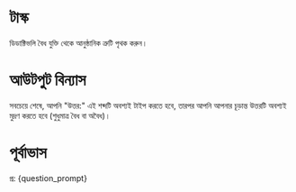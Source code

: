 # টাস্ক
ডিডাক্টিভলি বৈধ যুক্তি থেকে আনুষ্ঠানিক ত্রুটি পৃথক করুন।

# আউটপুট বিন্যাস
সবচেয়ে শেষে, আপনি "উত্তর:" এই শব্দটি অবশ্যই টাইপ করতে হবে, তারপর আপনি আপনার চূড়ান্ত উত্তরটি অবশ্যই মুদ্রণ করতে হবে (শুধুমাত্র বৈধ বা অবৈধ)।

# পূর্বাভাস
প্র: {question_prompt}